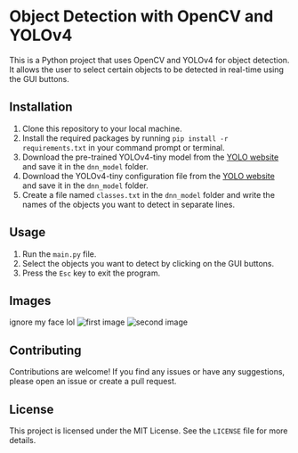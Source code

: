 # Object Detection with OpenCV and YOLOv4

This is a Python project that uses OpenCV and YOLOv4 for object detection. It allows the user to select certain objects to be detected in real-time using the GUI buttons. 

## Installation

1. Clone this repository to your local machine.
2. Install the required packages by running `pip install -r requirements.txt` in your command prompt or terminal.
3. Download the pre-trained YOLOv4-tiny model from the [YOLO website](https://github.com/AlexeyAB/darknet/releases/download/darknet_yolo_v4_pre/yolov4-tiny.weights) and save it in the `dnn_model` folder.
4. Download the YOLOv4-tiny configuration file from the [YOLO website](https://github.com/AlexeyAB/darknet/blob/master/cfg/yolov4-tiny.cfg) and save it in the `dnn_model` folder.
5. Create a file named `classes.txt` in the `dnn_model` folder and write the names of the objects you want to detect in separate lines.

## Usage

1. Run the `main.py` file.
2. Select the objects you want to detect by clicking on the GUI buttons.
3. Press the `Esc` key to exit the program.

## Images 
ignore my face lol
![first image](images/img1.jpg)
![second image](images/img2jpg)


## Contributing

Contributions are welcome! If you find any issues or have any suggestions, please open an issue or create a pull request.

## License

This project is licensed under the MIT License. See the `LICENSE` file for more details.
